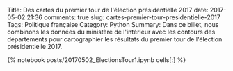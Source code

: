 ﻿Title: Des cartes du premier tour de l'élection présidentielle 2017
date: 2017-05-02 21:36
comments: true
slug: cartes-premier-tour-presidentielle-2017
Tags: Politique française
Category: Python
Summary: Dans ce billet, nous combinons les données du ministère de l'intérieur avec les contours des départements pour cartographier les résultats du premier tour de l'élection présidentielle 2017.      

{% notebook posts/20170502_ElectionsTour1.ipynb cells[:] %}
